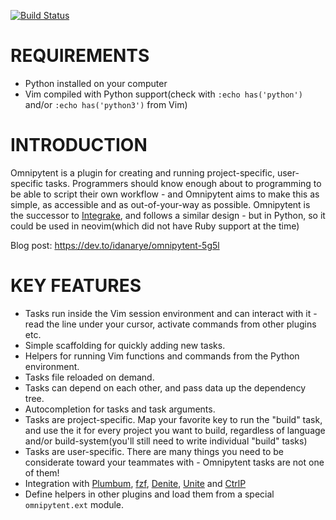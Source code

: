 [![Build Status](https://travis-ci.org/idanarye/vim-omnipytent.svg?branch=develop)](https://travis-ci.org/idanarye/vim-omnipytent)

REQUIREMENTS
============

 * Python installed on your computer
 * Vim compiled with Python support(check with `:echo has('python')` and/or `:echo has('python3')` from Vim)

INTRODUCTION
============

Omnipytent is a plugin for creating and running project-specific, user-specific
tasks. Programmers should know enough about to programming to be able to script
their own workflow - and Omnipytent aims to make this as simple, as accessible
and as out-of-your-way as possible. Omnipytent is the successor to
[Integrake](https://github.com/idanarye/vim-integrake), and follows a similar
design - but in Python, so it could be used in neovim(which did not have Ruby
support at the time)

Blog post: https://dev.to/idanarye/omnipytent-5g5l

KEY FEATURES
============

 * Tasks run inside the Vim session environment and can interact with it - read
   the line under your cursor, activate commands from other plugins etc.
 * Simple scaffolding for quickly adding new tasks.
 * Helpers for running Vim functions and commands from the Python environment.
 * Tasks file reloaded on demand.
 * Tasks can depend on each other, and pass data up the dependency tree.
 * Autocompletion for tasks and task arguments.
 * Tasks are project-specific. Map your favorite key to run the "build" task,
   and use the it for every project you want to build, regardless of language
   and/or build-system(you'll still need to write individual "build" tasks)
 * Tasks are user-specific. There are many things you need to be considerate
   toward your teammates with - Omnipytent tasks are not one of them!
 * Integration with [Plumbum](https://plumbum.readthedocs.io),
   [fzf](https://github.com/junegunn/fzf),
   [Denite](https://github.com/Shougo/denite.nvim),
   [Unite](https://github.com/Shougo/unite.vim) and
   [CtrlP](https://github.com/ctrlpvim/ctrlp.vim)
 * Define helpers in other plugins and load them from a special
   `omnipytent.ext` module.

